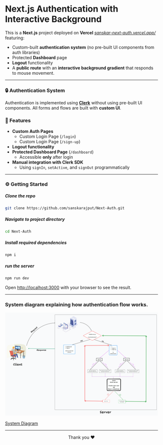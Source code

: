 # Next.js Authentication with Interactive Background

This is a **Next.js** project deployed on **Vercel** *[sanskar-next-auth.vercel.app/](https://sanskar-next-auth.vercel.app/)* featuring:

- Custom-built **authentication system** (no pre-built UI components from auth libraries)
- Protected **Dashboard** page
- **Logout** functionality
- A **public route** with an **interactive background gradient** that responds to mouse movement.

---

### 🔒 Authentication System

Authentication is implemented using **[Clerk](https://clerk.dev)** without using pre-built UI components. All forms and flows are built with **custom UI**.

### 🌟 Features

- **Custom Auth Pages**
  - Custom Login Page (`/login`)
  - Custom Login Page (`/sign-up`)
- **Logout functionality**
- **Protected Dashboard Page** (`/dashboard`)
  - Accessible **only** after login
- **Manual integration with Clerk SDK**
  - Using `signIn`, `setActive`, and `signOut` programmatically

---

### ⚙️ Getting Started

##### Clone the repo
```bash
git clone https://github.com/sanskarajput/Next-Auth.git
```

##### Navigate to project directory
```bash
cd Next-Auth
```

##### Install required dependencies
```bash
npm i
```

##### run the server
```bash
npm run dev
```

Open [http://localhost:3000](http://localhost:3000) with your browser to see the result.

---

### System diagram explaining how authentication flow works.

![System Diagram](/public/system%20diagram.png)

[System Diagram](https://www.tldraw.com/p/iog22eN0goR8z6GxVvnP5?d=v-962.561.6427.2971.page)

---

<div align=center>

Thank you ❤️

</div>